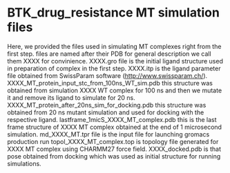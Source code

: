 # BTK_drug_resistance MT simulation files
Here, we provided the files used in simulating MT complexes right from the first step.
files are named after their PDB for general description we call them XXXX for convinience.
XXXX.gro file is the initial ligand structure used in preparation of complex in the first step.
XXXX.itp is the ligand parameter file obtained from SwissParam software (http://www.swissparam.ch/).
XXXX_MT_protein_input_stc_from_100ns_WT_sim.pdb this structure was obtained from simulation XXXX WT complex for 100 ns and then we mutate it and remove its ligand to simulate for 20 ns.
XXXX_MT_protein_after_20ns_sim_for_docking.pdb this structure was obtained from 20 ns mutant simulation and used for docking with the respective ligand.
lastframe_1micS_XXXX_MT_complex.pdb this is the last frame structure of XXXX MT complex obtained at the end of 1 microsecond simulation.
md_XXXX_MT.tpr file is the input file for launching gromacs production run
topol_XXXX_MT_complex.top is topology file generated for XXXX MT complex using CHARMM27 force field.
XXXX_docked.pdb is that pose obtained from docking which was used as initial structure for running simulations.
